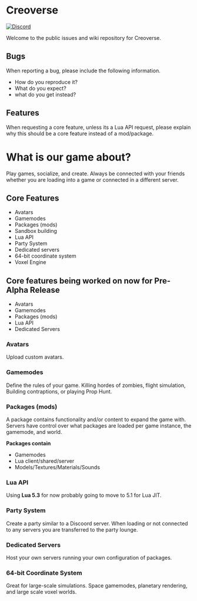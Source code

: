 # Creoverse
[![Discord](https://img.shields.io/discord/654173583005974528.svg?label=&logo=discord&logoColor=ffffff&color=7389D8&labelColor=6A7EC2)](https://discord.gg/pxYCDy6)

Welcome to the public issues and wiki repository for Creoverse.

## Bugs
When reporting a bug, please include the following information.
* How do you reproduce it?
* What do you expect?
* what do you get instead?


## Features
When requesting a core feature, unless its a Lua API request, please explain why this should be a core feature instead of a mod/package.

# What is our game about?
Play games, socialize, and create. Always be connected with your friends whether you are loading into a game or connected in a different server.


## Core Features 
* Avatars
* Gamemodes
* Packages (mods)
* Sandbox building
* Lua API
* Party System
* Dedicated servers
* 64-bit coordinate system
* Voxel Engine

## Core features being worked on now for Pre-Alpha Release
* Avatars
* Gamemodes
* Packages (mods)
* Lua API
* Dedicated Servers

### Avatars
Upload custom avatars.

### Gamemodes
Define the rules of your game. Killing hordes of zombies, flight simulation, Building contraptions, or playing Prop Hunt.

### Packages (mods)
A package contains functionality and/or content to expand the game with. Servers have control over what packages are loaded per game instance, the gamemode, and world.

**Packages contain**
* Gamemodes
* Lua client/shared/server
* Models/Textures/Materials/Sounds

### Lua API
Using **Lua 5.3** for now probably going to move to 5.1 for Lua JIT.

### Party System
Create a party similar to a Discoord server. When loading or not connected to any servers you are transferred to the party lounge.

### Dedicated Servers
Host your own servers running your own configuration of packages.

### 64-bit Coordinate System
Great for large-scale simulations. Space gamemodes, planetary rendering, and large scale voxel worlds.

